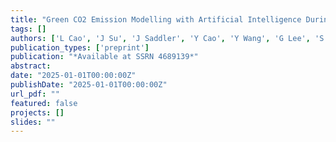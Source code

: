 ```yaml
---
title: "Green CO2 Emission Modelling with Artificial Intelligence During Co-Processing Biogenic Feedstocks"
tags: []
authors: ['L Cao', 'J Su', 'J Saddler', 'Y Cao', 'Y Wang', 'G Lee', 'S Lim', 'Y Luo', 'R Pinchuk']
publication_types: ['preprint']
publication: "*Available at SSRN 4689139*"
abstract: 
date: "2025-01-01T00:00:00Z"
publishDate: "2025-01-01T00:00:00Z"
url_pdf: ""
featured: false
projects: []
slides: ""
---
```


